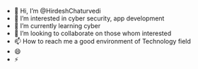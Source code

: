 - 👋 Hi, I’m @HirdeshChaturvedi
- 👀 I’m interested in cyber security, app development 
- 🌱 I’m currently learning cyber 
- 💞️ I’m looking to collaborate on those whom interested 
- 📫 How to reach me a good environment of Technology field
- 😄
- ⚡ 

<!---
HirdeshChaturvedi/HirdeshChaturvedi is a ✨ special ✨ repository because its `README.md` (this file) appears on your GitHub profile.
You can click the Preview link to take a look at your changes.
--->
